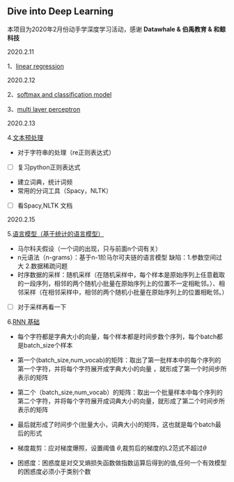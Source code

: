 ## Dive into Deep Learning 

本项目为2020年2月份动手学深度学习活动，感谢 **Datawhale & 伯禹教育 & 和鲸科技**

2020.2.11

 1、[linear regression](https://github.com/CRuJia/Dive_into_Deep_Learning/blob/master/linear_regression.ipynb)
 
 2020.2.12
 
 2、[softmax and classification model](https://github.com/CRuJia/Dive_into_Deep_Learning/blob/master/2.softmax_and_classification_model.ipynb)
 
 3、[multi layer perceptron](https://github.com/CRuJia/Dive_into_Deep_Learning/blob/master/3.%E5%A4%9A%E5%B1%82%E6%84%9F%E7%9F%A5%E6%9C%BA.ipynb)
 
 2020.2.13
 
 4.[文本预处理](https://github.com/CRuJia/Dive_into_Deep_Learning/blob/master/4.%E6%96%87%E6%9C%AC%E9%A2%84%E5%A4%84%E7%90%86.ipynb)
  - 对于字符串的处理（re正则表达式） 
  - [ ] 复习python正则表达式
  - 建立词典，统计词频
  - 常用的分词工具（Spacy，NLTK）
  - [ ] 看Spacy,NLTK 文档
  
  2020.2.15
  
 5.[语言模型（基于统计的语言模型）](https://github.com/CRuJia/Dive_into_Deep_Learning/blob/master/5.%E8%AF%AD%E8%A8%80%E6%A8%A1%E5%9E%8B%E4%B8%8E%E6%95%B0%E6%8D%AE%E9%9B%86.ipynb)
 
 - 马尔科夫假设（一个词的出现，只与前面n个词有关）
 - n元语法（n-grams）：基于n-1阶马尔可夫链的语言模型 
 缺陷：1.参数空间过大 2.数据稀疏问题
 - 时序数据的采样：随机采样（在随机采样中，每个样本是原始序列上任意截取的一段序列，相邻的两个随机小批量在原始序列上的位置不一定相毗邻。）、相邻采样（在相邻采样中，相邻的两个随机小批量在原始序列上的位置相毗邻。）
 - [ ] 对于采样再看一下
 
 6.[RNN 基础](https://github.com/CRuJia/Dive_into_Deep_Learning/blob/master/6.%E5%BE%AA%E7%8E%AF%E7%A5%9E%E7%BB%8F%E7%BD%91%E7%BB%9C.ipynb)
 
 - 每个字符都是字典大小的向量，每个样本都是时间步数个序列，每个batch都是batch_size个样本
 - 第一个(batch_size,num_vocab)的矩阵：取出了第一批样本中的每个序列的第一个字符，并将每个字符展开成字典大小的向量
 ，就形成了第一个时间步所表示的矩阵
 - 第二个（batch_size,num_vocab）的矩阵：取出一个批量样本中每个序列的第二个字符，并将每个字符展开成词典大小的向量，就形成了第二个时间步所表示的矩阵
- 最后就形成了时间步个(批量大小，词典大小)的矩阵，这也就是每个batch最后的形式

 
 
 - 梯度裁剪：应对梯度爆照，设置阈值 $\theta$,裁剪后的梯度的L2范式不超过$\theta$
 - 困惑度：困惑度是对交叉熵损失函数做指数运算后得到的值,任何一个有效模型的困惑度必须小于类别个数
 
 
 
 